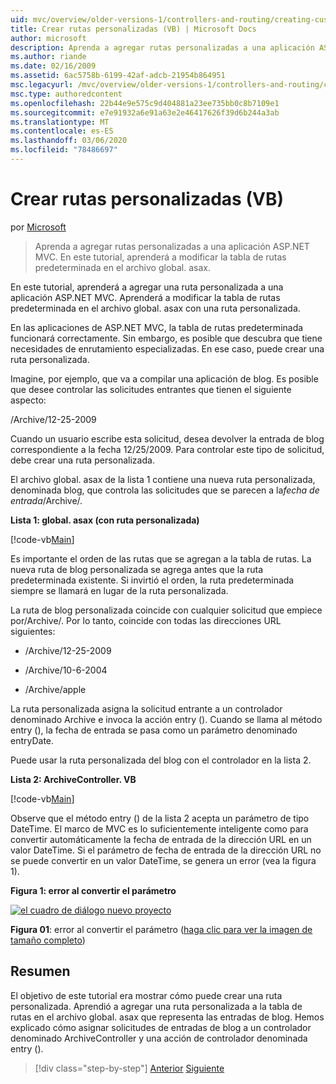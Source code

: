 ```yaml
---
uid: mvc/overview/older-versions-1/controllers-and-routing/creating-custom-routes-vb
title: Crear rutas personalizadas (VB) | Microsoft Docs
author: microsoft
description: Aprenda a agregar rutas personalizadas a una aplicación ASP.NET MVC. En este tutorial, aprenderá a modificar la tabla de rutas predeterminada en el archivo global. asax.
ms.author: riande
ms.date: 02/16/2009
ms.assetid: 6ac5758b-6199-42af-adcb-21954b864951
msc.legacyurl: /mvc/overview/older-versions-1/controllers-and-routing/creating-custom-routes-vb
msc.type: authoredcontent
ms.openlocfilehash: 22b44e9e575c9d404881a23ee735bb0c8b7109e1
ms.sourcegitcommit: e7e91932a6e91a63e2e46417626f39d6b244a3ab
ms.translationtype: MT
ms.contentlocale: es-ES
ms.lasthandoff: 03/06/2020
ms.locfileid: "78486697"
---
```

# <a name="creating-custom-routes-vb"></a>Crear rutas personalizadas (VB)

por [Microsoft](https://github.com/microsoft)

> Aprenda a agregar rutas personalizadas a una aplicación ASP.NET MVC. En este tutorial, aprenderá a modificar la tabla de rutas predeterminada en el archivo global. asax.

En este tutorial, aprenderá a agregar una ruta personalizada a una aplicación ASP.NET MVC. Aprenderá a modificar la tabla de rutas predeterminada en el archivo global. asax con una ruta personalizada.

En las aplicaciones de ASP.NET MVC, la tabla de rutas predeterminada funcionará correctamente. Sin embargo, es posible que descubra que tiene necesidades de enrutamiento especializadas. En ese caso, puede crear una ruta personalizada.

Imagine, por ejemplo, que va a compilar una aplicación de blog. Es posible que desee controlar las solicitudes entrantes que tienen el siguiente aspecto:

/Archive/12-25-2009

Cuando un usuario escribe esta solicitud, desea devolver la entrada de blog correspondiente a la fecha 12/25/2009. Para controlar este tipo de solicitud, debe crear una ruta personalizada.

El archivo global. asax de la lista 1 contiene una nueva ruta personalizada, denominada blog, que controla las solicitudes que se parecen a la*fecha de entrada*/Archive/.

**Lista 1: global. asax (con ruta personalizada)**

[!code-vb[Main](creating-custom-routes-vb/samples/sample1.vb)]

Es importante el orden de las rutas que se agregan a la tabla de rutas. La nueva ruta de blog personalizada se agrega antes que la ruta predeterminada existente. Si invirtió el orden, la ruta predeterminada siempre se llamará en lugar de la ruta personalizada.

La ruta de blog personalizada coincide con cualquier solicitud que empiece por/Archive/. Por lo tanto, coincide con todas las direcciones URL siguientes:

- /Archive/12-25-2009

- /Archive/10-6-2004

- /Archive/apple

La ruta personalizada asigna la solicitud entrante a un controlador denominado Archive e invoca la acción entry (). Cuando se llama al método entry (), la fecha de entrada se pasa como un parámetro denominado entryDate.

Puede usar la ruta personalizada del blog con el controlador en la lista 2.

**Lista 2: ArchiveController. VB**

[!code-vb[Main](creating-custom-routes-vb/samples/sample2.vb)]

Observe que el método entry () de la lista 2 acepta un parámetro de tipo DateTime. El marco de MVC es lo suficientemente inteligente como para convertir automáticamente la fecha de entrada de la dirección URL en un valor DateTime. Si el parámetro de fecha de entrada de la dirección URL no se puede convertir en un valor DateTime, se genera un error (vea la figura 1).

**Figura 1: error al convertir el parámetro**

[![el cuadro de diálogo nuevo proyecto](creating-custom-routes-vb/_static/image1.jpg)](creating-custom-routes-vb/_static/image1.png)

**Figura 01**: error al convertir el parámetro ([haga clic para ver la imagen de tamaño completo](creating-custom-routes-vb/_static/image2.png))

## <a name="summary"></a>Resumen

El objetivo de este tutorial era mostrar cómo puede crear una ruta personalizada. Aprendió a agregar una ruta personalizada a la tabla de rutas en el archivo global. asax que representa las entradas de blog. Hemos explicado cómo asignar solicitudes de entradas de blog a un controlador denominado ArchiveController y una acción de controlador denominada entry ().

> [!div class="step-by-step"]
> [Anterior](asp-net-mvc-controller-overview-vb.md)
> [Siguiente](creating-a-route-constraint-vb.md)
